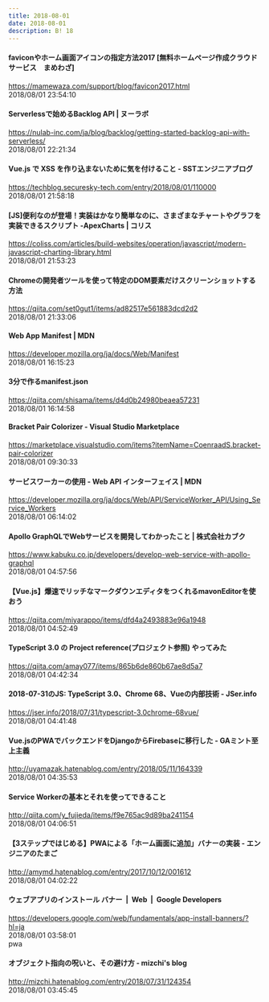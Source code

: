 ```yaml
---
title: 2018-08-01
date: 2018-08-01
description: B! 18
---
```


#### faviconやホーム画面アイコンの指定方法2017 [無料ホームページ作成クラウドサービス　まめわざ]
https://mamewaza.com/support/blog/favicon2017.html<br>
2018/08/01 23:54:10<br>


#### Serverlessで始めるBacklog API | ヌーラボ
https://nulab-inc.com/ja/blog/backlog/getting-started-backlog-api-with-serverless/<br>
2018/08/01 22:21:34<br>


#### Vue.js で XSS を作り込まないために気を付けること - SSTエンジニアブログ
https://techblog.securesky-tech.com/entry/2018/08/01/110000<br>
2018/08/01 21:58:18<br>


####   [JS]便利なのが登場！実装はかなり簡単なのに、さまざまなチャートやグラフを実装できるスクリプト -ApexCharts | コリス
https://coliss.com/articles/build-websites/operation/javascript/modern-javascript-charting-library.html<br>
2018/08/01 21:53:23<br>


#### Chromeの開発者ツールを使って特定のDOM要素だけスクリーンショットする方法
https://qiita.com/set0gut1/items/ad82517e561883dcd2d2<br>
2018/08/01 21:33:06<br>


#### Web App Manifest | MDN
https://developer.mozilla.org/ja/docs/Web/Manifest<br>
2018/08/01 16:15:23<br>


#### 3分で作るmanifest.json
https://qiita.com/shisama/items/d4d0b24980beaea57231<br>
2018/08/01 16:14:58<br>


#### 	    Bracket Pair Colorizer - Visual Studio Marketplace
https://marketplace.visualstudio.com/items?itemName=CoenraadS.bracket-pair-colorizer<br>
2018/08/01 09:30:33<br>


#### サービスワーカーの使用 - Web API インターフェイス | MDN
https://developer.mozilla.org/ja/docs/Web/API/ServiceWorker_API/Using_Service_Workers<br>
2018/08/01 06:14:02<br>


#### Apollo GraphQLでWebサービスを開発してわかったこと | 株式会社カブク
https://www.kabuku.co.jp/developers/develop-web-service-with-apollo-graphql<br>
2018/08/01 04:57:56<br>


#### 【Vue.js】爆速でリッチなマークダウンエディタをつくれるmavonEditorを使おう
https://qiita.com/miyarappo/items/dfd4a2493883e96a1948<br>
2018/08/01 04:52:49<br>


#### TypeScript 3.0 の Project reference(プロジェクト参照) やってみた
https://qiita.com/amay077/items/865b6de860b67ae8d5a7<br>
2018/08/01 04:42:34<br>


#### 2018-07-31のJS: TypeScript 3.0、Chrome 68、Vueの内部技術 - JSer.info
https://jser.info/2018/07/31/typescript-3.0chrome-68vue/<br>
2018/08/01 04:41:48<br>


#### Vue.jsのPWAでバックエンドをDjangoからFirebaseに移行した - GAミント至上主義
http://uyamazak.hatenablog.com/entry/2018/05/11/164339<br>
2018/08/01 04:35:53<br>


#### Service Workerの基本とそれを使ってできること
http://qiita.com/y_fujieda/items/f9e765ac9d89ba241154<br>
2018/08/01 04:06:51<br>


#### 【3ステップではじめる】PWAによる「ホーム画面に追加」バナーの実装 - エンジニアのたまご
http://amymd.hatenablog.com/entry/2017/10/12/001612<br>
2018/08/01 04:02:22<br>


#### ウェブアプリのインストール バナー  |  Web       |  Google Developers
https://developers.google.com/web/fundamentals/app-install-banners/?hl=ja<br>
2018/08/01 03:58:01<br>
pwa


#### オブジェクト指向の呪いと、その避け方 - mizchi's blog
http://mizchi.hatenablog.com/entry/2018/07/31/124354<br>
2018/08/01 03:45:45<br>


